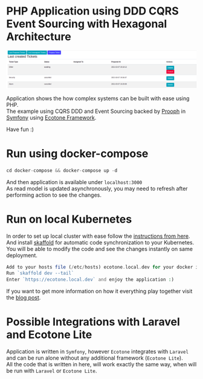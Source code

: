 # PHP Application using DDD CQRS Event Sourcing with Hexagonal Architecture

![alt text](documentation/ddd-cqrs-event-sourcing-php-hexagonal-architecture.png "PHP Application using DDD CQRS Event Sourcing Symfony with Hexagonal Architecture") 

Application shows the how complex systems can be built with ease using PHP.      
The example using CQRS DDD and Event Sourcing backed by [Prooph](http://getprooph.org/) in [Symfony](http://symfony.com/) using [Ecotone Framework](https://github.com/ecotoneframework/ecotone).  

Have fun :)

# Run using docker-compose

```php 
cd docker-compose && docker-compose up -d
```
And then application is available under `localhost:3000`  
As read model is updated asynchronously, you may need to refresh after performing action to see the changes.

# Run on local Kubernetes

In order to set up local cluster with ease follow the [instructions from here](https://github.com/dgafka/local-kuberentes-cluster-over-https).
And install [skaffold](https://skaffold.dev/) for automatic code synchronization to your Kubernetes.
You will be able to modify the code and see the changes instantly on same deployment. 

```php
Add to your hosts file (/etc/hosts) ecotone.local.dev for your docker ip address (127.0.0.1 for linux)
Run `skaffold dev --tail`
Enter `https://ecotone.local.dev` and enjoy the application :)  
```

If you want to get more information on how it everything play together visit the [blog post](https://blog.ecotone.tech).

# Possible Integrations with Laravel and Ecotone Lite

Application is written in `Symfony`, however `Ecotone` integrates with `Laravel` and can be run alone without any additional framework (`Ecotone Lite`).  
All the code that is written in here, will work exactly the same way, when will be run with `Laravel` or `Ecotone Lite`.
